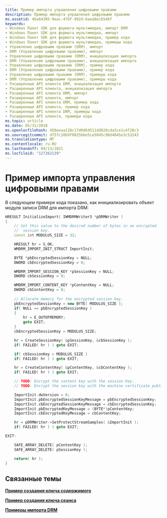 ```yaml
---
title: Пример импорта управления цифровыми правами
description: Пример импорта управления цифровыми правами
ms.assetid: 46a64305-9aac-47df-992d-6aea8ecb54bf
keywords:
- Windows Пакет SDK для формата мультимедиа, импорт DRM
- Windows Пакет SDK для формата мультимедиа, импорт
- Windows Пакет SDK для формата мультимедиа, пример кода
- Windows Пакет SDK для формата мультимедиа, примеры кода
- Управление цифровыми правами (DRM), импорт
- DRM (Управление цифровыми правами), импорт
- Управление цифровыми правами (DRM), инициализация импорта
- DRM (Управление цифровыми правами), инициализация импорта
- Управление цифровыми правами (DRM), пример кода
- DRM (Управление цифровыми правами), пример кода
- Управление цифровыми правами (DRM), примеры кода
- DRM (Управление цифровыми правами), примеры кода
- Расширенные API клиента DRM, инициализация импорта
- Расширенные API клиента, инициализация импорта
- Расширенные API клиента DRM, импорт
- Расширенные API клиента, импорт
- Расширенные API клиента DRM, пример кода
- Расширенные API клиента, пример кода
- Расширенные API клиента DRM, примеры кода
- Расширенные API клиента, примеры кода
ms.topic: article
ms.date: 05/31/2018
ms.openlocfilehash: 450eeaa128c17d0d64511dd028cda3ce1c4f28c3
ms.sourcegitcommit: d75fc10b9f0825bbe5ce5045c90d4045e3c53243
ms.translationtype: MT
ms.contentlocale: ru-RU
ms.lasthandoff: 09/13/2021
ms.locfileid: "127262139"
---
```

# <a name="initialize-drm-import-example"></a>Пример импорта управления цифровыми правами

В следующем примере кода показано, как инициализировать объект модуля записи DRM для импорта DRM:


```C++
HRESULT InitializeImport( IWMDRMWriter3 *pDRMWriter )
{
    // Set this value to the desired number of bytes in an encrypted 
    //  session key.
    const int MODULUS_SIZE = 32;

    HRESULT hr = S_OK;
    WMDRM_IMPORT_INIT_STRUCT ImportInit;

    BYTE *pbEncryptedSessionKey = NULL;
    DWORD cbEncryptedSessionKey = 0;

    WMDRM_IMPORT_SESSION_KEY *pSessionKey = NULL;
    DWORD cbSessionKey = 0;

    WMDRM_IMPORT_CONTENT_KEY *pContentKey = NULL;
    DWORD cbContentKey = 0;
        
    // Allocate memory for the encrypted session key.
    pbEncryptedSessionKey = new BYTE[ MODULUS_SIZE ];
    if( NULL == pbEncryptedSessionKey )
    {
        hr = E_OUTOFMEMORY;
        goto EXIT;
    }
    cbEncryptedSessionKey = MODULUS_SIZE;

    hr = CreateSessionKey( &pSessionKey, &cbSessionKey );
    if( FAILED( hr ) ) goto EXIT;

    if( cbSessionKey > MODULUS_SIZE )
    if( FAILED( hr ) ) goto EXIT;

    hr = CreateContentKey( &pContentKey, &cbContentKey );
    if( FAILED( hr ) ) goto EXIT;

    // TODO: Encrypt the content key with the session Key.    
    // TODO: Encrypt the session key with the machine certificate public key.   

    ImportInit.dwVersion = 0;
    ImportInit.pbEncryptedSessionKeyMessage = pbEncryptedSessionKey;
    ImportInit.cbEncryptedSessionKeyMessage = cbEncryptedSessionKey;
    ImportInit.pbEncryptedKeyMessage = (BYTE*)pContentKey;
    ImportInit.cbEncryptedKeyMessage = cbContentKey;

    hr = pDRMWriter->SetProtectStreamSamples( &ImportInit );
    if( FAILED( hr ) ) goto EXIT;

EXIT:

    SAFE_ARRAY_DELETE( pContentKey );
    SAFE_ARRAY_DELETE( pSessionKey );

    return( hr );
}
```



## <a name="related-topics"></a>Связанные темы

<dl> <dt>

[**Пример создания ключа содержимого**](create-content-key-example.md)
</dt> <dt>

[**Пример создания ключа сеанса**](create-session-key-example.md)
</dt> <dt>

[**Примеры импорта DRM**](drm-import-examples.md)
</dt> </dl>

 

 




